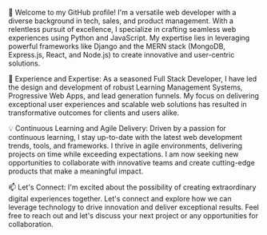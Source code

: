 👋 Welcome to my GitHub profile! I'm a versatile web developer with a diverse background in tech, sales, and product management. With a relentless pursuit of excellence, I specialize in crafting seamless web experiences using Python and JavaScript. My expertise lies in leveraging powerful frameworks like Django and the MERN stack (MongoDB, Express.js, React, and Node.js) to create innovative and user-centric solutions.

🚀 Experience and Expertise:
As a seasoned Full Stack Developer, I have led the design and development of robust Learning Management Systems, Progressive Web Apps, and lead generation funnels. My focus on delivering exceptional user experiences and scalable web solutions has resulted in transformative outcomes for clients and users alike.

💡 Continuous Learning and Agile Delivery:
Driven by a passion for continuous learning, I stay up-to-date with the latest web development trends, tools, and frameworks. I thrive in agile environments, delivering projects on time while exceeding expectations. I am now seeking new opportunities to collaborate with innovative teams and create cutting-edge products that make a meaningful impact.

📫 Let's Connect:
I'm excited about the possibility of creating extraordinary digital experiences together. Let's connect and explore how we can leverage technology to drive innovation and deliver exceptional results. Feel free to reach out and let's discuss your next project or any opportunities for collaboration.
